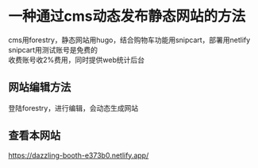# 一种通过cms动态发布静态网站的方法

cms用forestry，静态网站用hugo，结合购物车功能用snipcart，部署用netlify  
snipcart用测试账号是免费的  
收费账号收2%费用，同时提供web统计后台  

## 网站编辑方法

登陆forestry，进行编辑，会动态生成网站

## 查看本网站

https://dazzling-booth-e373b0.netlify.app/